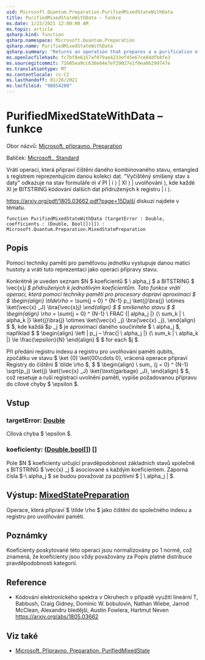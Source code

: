 ```yaml
---
uid: Microsoft.Quantum.Preparation.PurifiedMixedStateWithData
title: PurifiedMixedStateWithData – funkce
ms.date: 1/23/2021 12:00:00 AM
ms.topic: article
qsharp.kind: function
qsharp.namespace: Microsoft.Quantum.Preparation
qsharp.name: PurifiedMixedStateWithData
qsharp.summary: "Returns an operation that prepares a a purification of a given mixed\rstate, entangled with a register representing a given collection of data.\rA \"purified mixed state with data\" refers to a state of the form Σᵢ √\U0001D45Dᵢ |\U0001D456⟩ |\U0001D465ᵢ⟩ |garbageᵢ⟩,\rwhere each \U0001D465ᵢ is a bitstring encoding additional data associated with the register |\U0001D456⟩.\r\rSee https://arxiv.org/pdf/1805.03662.pdf?page=15 for further discussion."
ms.openlocfilehash: fc7bf8e6157af079ae4233ef45e67ce8ddfb8fe3
ms.sourcegitcommit: 71605ea9cc630e84e7ef29027e1f0ea06299747e
ms.translationtype: MT
ms.contentlocale: cs-CZ
ms.lasthandoff: 01/26/2021
ms.locfileid: "98854280"
---
```

# <a name="purifiedmixedstatewithdata-function"></a>PurifiedMixedStateWithData – funkce

Obor názvů: [Microsoft. přípravno. Preparation](xref:Microsoft.Quantum.Preparation)

Balíček: [Microsoft.. Standard](https://nuget.org/packages/Microsoft.Quantum.Standard)


Vrátí operaci, která připraví čištění daného kombinovaného stavu, entangled s registrem reprezentujícím danou kolekci dat.
"Vyčištěný smíšený stav s daty" odkazuje na stav formuláře σi √ PI | i ⟩ | XI ⟩ | uvolňování ⟩, kde každé XI je BITSTRING kódování dalších dat přidružených k registru | i ⟩.

https://arxiv.org/pdf/1805.03662.pdf?page=15Další diskuzi najdete v tématu.

```qsharp
function PurifiedMixedStateWithData (targetError : Double, coefficients : (Double, Bool[])[]) : Microsoft.Quantum.Preparation.MixedStatePreparation
```


## <a name="description"></a>Popis

Pomocí techniky paměti pro paměťovou jednotku vystupuje danou matici hustoty a vrátí tuto reprezentaci jako operaci přípravy stavu.

Konkrétně je uveden seznam $N $ koeficientů $ \ alpha_j $ a BITSTRING $ \vec{x}_j $ přidružených k jednotlivým koeficientům. Tato funkce vrátí operaci, která pomocí techniky paměti pro procesory dopraví aproximaci $ $ \begin{align} \tilde\rho = \sum_{j = 0} ^ {N-1} p_j \ket{j}\bra{j} \otimes \ket{\vec{x} _J} \bra{\vec{x}_j} \end{align} $ $ smíšeného stavu $ $ \begin{align} \rho = \sum_{j = 0} ^ {N-1} \ FRAC {| alpha_j |} {\ sum_k | \ alpha_k |} \ket{j}\bra{j} \otimes \ket{\vec{x} _j} \bra{\vec{x} _j}, \end{align} $ $, kde každá $p _j $ je aproximací daného součinitele $ \ alpha_j $, například $ $ \begin{align} \left | p_j – \frac{| \ alpha_j |} {\ sum_k | \ alpha_k |} \le \frac{\epsilon}{N} \end{align} $ $ for each $j $.

Při předání registru indexu a registru pro uvolňování paměti qubits, zpočátku ve stavu $ \ket {0} \ket{00\cdots 0}, vrácená operace připraví Registry do čištění $ \tilde \rho $, $ $ \begin{align} \ sum_ {j = 0} ^ {N-1} \sqrt{p_j} \ket{j} \ket{\vec{x} _J} \ket{\text{garbage} _J}, \end{align} $ $, což resetuje a ruší registraci uvolnění paměti, vypíše požadovanou přípravu do cílové chyby $ \epsilon $.

## <a name="input"></a>Vstup

### <a name="targeterror--double"></a>targetError: [Double](xref:microsoft.quantum.lang-ref.double)

Cílová chyba $ \epsilon $.


### <a name="coefficients--doublebool"></a>koeficienty: ([Double](xref:microsoft.quantum.lang-ref.double),[bool](xref:microsoft.quantum.lang-ref.bool)[]) []

Pole $N $ koeficienty určující pravděpodobnost základních stavů společně s BITSTRING $ \vec{x} _j $ asociované s každým koeficientem.
Záporná čísla $-\ alpha_j $ se budou považovat za pozitivní $ | \ alpha_j | $.



## <a name="output--mixedstatepreparation"></a>Výstup: [MixedStatePreparation](xref:Microsoft.Quantum.Preparation.MixedStatePreparation)

Operace, která připraví $ \tilde \rho $ jako čištění do společného indexu a registru pro uvolňování paměti.

## <a name="remarks"></a>Poznámky

Koeficienty poskytované této operaci jsou normalizovány po 1 normě, což znamená, že koeficienty jsou vždy považovány za Popis platné distribuce pravděpodobnosti kategorií.

## <a name="references"></a>Reference

- Kódování elektronického spektra v Okruhech v případě využití lineární T, Babbush, Craig Gidney, Dominic W. bobulovin, Nathan Wiebe, Jarrod McClean, Alexandru bledější, Austin Fowlera, Hartmut Neven https://arxiv.org/abs/1805.03662

## <a name="see-also"></a>Viz také

- [Microsoft. Přípravno. Preparation. PurifiedMixedState](xref:Microsoft.Quantum.Preparation.PurifiedMixedState)